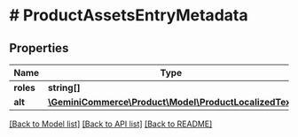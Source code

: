 # # ProductAssetsEntryMetadata


## Properties 


Name | Type | Description | Notes
------------ | ------------- | ------------- | -------------
**roles**| **string[]** |   | [optional]
**alt**| [**\GeminiCommerce\Product\Model\ProductLocalizedText**](ProductLocalizedText.md) |   | [optional]


[[Back to Model list]](../../README.md#models) [[Back to API list]](../../README.md#endpoints) [[Back to README]](../../README.md)

